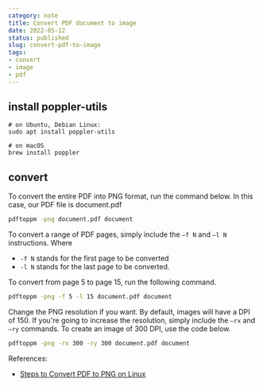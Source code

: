 ```yaml
---
category: note
title: Convert PDF document to image
date: 2022-05-12
status: published
slug: convert-pdf-to-image
tags:
- convert
- image
- pdf
---
```




## install poppler-utils
```
# on Ubuntu, Debian Linux:
sudo apt install poppler-utils

# on macOS
brew install poppler
```

## convert
To convert the entire PDF into PNG format, run the command below. In this case, our PDF file is document.pdf
```sh
pdftoppm -png document.pdf document
```

To convert a range of PDF pages, simply include the `–f N` and `–l N` instructions. Where
- `-f N` stands for the first page to be converted
- `-l N` stands for the last page to be converted.

To convert from page 5 to page 15, run the following command.
```sh
pdftoppm -png -f 5 -l 15 document.pdf document
```

Change the PNG resolution if you want. By default, images will have a DPI of 150. If you're going to increase the resolution, simply include the `–rx` and `–ry` commands. To create an image of 300 DPI, use the code below.
```sh
pdftoppm -png -rx 300 -ry 300 document.pdf document
```

References:
- [Steps to Convert PDF to PNG on Linux](https://pdf.wondershare.com/pdf-knowledge/pdf-to-png-linux.html)